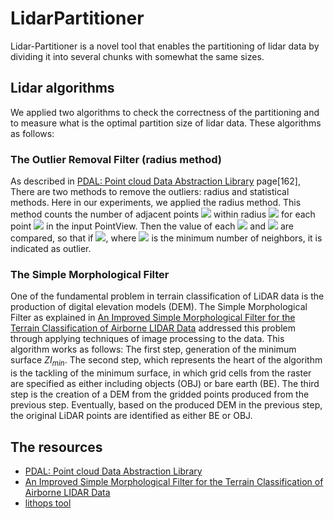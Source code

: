 # LidarPartitioner
Lidar-Partitioner is a novel tool that enables the partitioning of lidar data by dividing it into several chunks with somewhat the same sizes.


## Lidar algorithms
We applied two algorithms to check the correctness of the partitioning and to measure what is the optimal partition
size of lidar data. These algorithms as follows:

### The Outlier Removal Filter (radius method)
As described in [PDAL: Point cloud Data Abstraction Library](https://pdal.io/PDAL.pdf) page[162], There are two methods to remove the outliers: radius and statistical methods. Here in our experiments, we applied the radius method. This method counts the number of adjacent points <img src="https://render.githubusercontent.com/render/math?math=k_i"> within radius <img src="https://render.githubusercontent.com/render/math?math=r"> for each point <img src="https://render.githubusercontent.com/render/math?math=p_i"> in the input PointView. Then the value of each <img src="https://render.githubusercontent.com/render/math?math=k_i"> and
<img src="https://render.githubusercontent.com/render/math?math=k_{min}"> are compared, so that if <img src="https://render.githubusercontent.com/render/math?math=k_i < k_{min}">, where <img src="https://render.githubusercontent.com/render/math?math=k_{min}"> is the minimum number of neighbors, it is indicated as outlier.



### The Simple Morphological Filter
One of the fundamental problem in terrain classification of LiDAR data is the production of digital elevation models (DEM). The Simple Morphological Filter as explained in [An Improved Simple Morphological Filter for the Terrain Classification of Airborne LIDAR Data](https://www.researchgate.net/publication/258333806_An_Improved_Simple_Morphological_Filter_for_the_Terrain_Classification_of_Airborne_LIDAR_Data) addressed this problem through applying techniques of image processing to the data. This algorithm works as follows: The first step, generation of the minimum surface $ZI_{min}$. The second step, which represents the heart of the algorithm is the tackling of the minimum surface, in which grid cells from the raster are specified as either including objects (OBJ) or bare earth (BE). The third step is the creation of a DEM from the gridded points produced from the previous step. Eventually, based on the produced DEM in the previous step, the original LiDAR points are identified as either BE or  OBJ.


## The resources 

* [PDAL: Point cloud Data Abstraction Library](https://pdal.io/PDAL.pdf)
* [An Improved Simple Morphological Filter for the Terrain Classification of Airborne LIDAR Data](https://www.researchgate.net/publication/258333806_An_Improved_Simple_Morphological_Filter_for_the_Terrain_Classification_of_Airborne_LIDAR_Data)
* [lithops tool](https://github.com/lithops-cloud/lithops)
